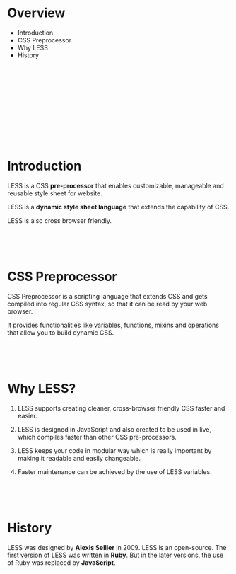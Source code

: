 # Overview

- Introduction
- CSS Preprocessor
- Why LESS
- History

&nbsp;

&nbsp;

&nbsp;

&nbsp;

&nbsp;

&nbsp;

# Introduction

LESS is a CSS **pre-processor** that enables customizable, manageable and reusable style sheet for website.

LESS is a **dynamic style sheet language** that extends the capability of CSS.

LESS is also cross browser friendly.

&nbsp;

&nbsp;

# CSS Preprocessor

CSS Preprocessor is a scripting language that extends CSS and gets compiled into regular CSS syntax, so that it can be read by your web browser.

It provides functionalities like variables, functions, mixins and operations that allow you to build dynamic CSS.

&nbsp;

&nbsp;

# Why LESS?

1. LESS supports creating cleaner, cross-browser friendly CSS faster and easier.

2. LESS is designed in JavaScript and also created to be used in live, which compiles faster than other CSS pre-processors.

3. LESS keeps your code in modular way which is really important by making it readable and easily changeable.

4. Faster maintenance can be achieved by the use of LESS variables.

&nbsp;

&nbsp;

# History

LESS was designed by **Alexis Sellier** in 2009. LESS is an open-source. The first version of LESS was written in **Ruby**. But in the later versions, the use of Ruby was replaced by **JavaScript**.

&nbsp;

&nbsp;

&nbsp;

&nbsp;

&nbsp;

&nbsp;

&nbsp;

&nbsp;

&nbsp;
